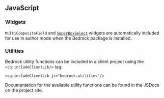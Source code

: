 ## JavaScript

### Widgets

`MultiCompositeField` and [`SuperBoxSelect`](http://www.sencha.com/forum/showthread.php?69307-3.x-Ext.ux.form.SuperBoxSelect) widgets are automatically included for use in author mode when the Bedrock package is installed.

### Utilities

Bedrock utility functions can be included in a client project using the `<cq:includeClientLib/>` tag.

    <cq:includeClientLib js="bedrock.utilities"/>

Documentation for the available utility functions can be found in the JSDocs on the project site.